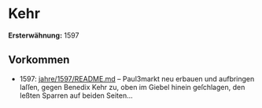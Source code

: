 # Kehr

**Ersterwähnung:** 1597

## Vorkommen
- 1597: [jahre/1597/README.md](../jahre/1597/README.md) – Paul3markt neu erbauen und aufbringen laſſen,
gegen Benedix Kehr zu, oben im Giebel hinein geſchlagen,
den leßten Sparren auf beiden Seiten...
